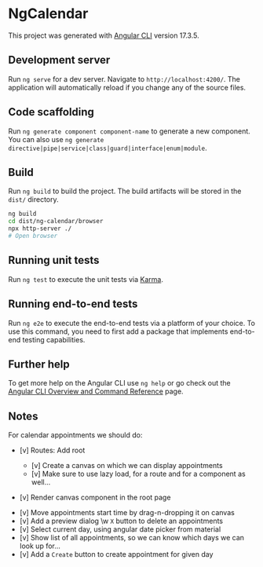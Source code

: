 # NgCalendar

This project was generated with [Angular CLI](https://github.com/angular/angular-cli) version 17.3.5.

## Development server

Run `ng serve` for a dev server. Navigate to `http://localhost:4200/`. The application will automatically reload if you change any of the source files.

## Code scaffolding

Run `ng generate component component-name` to generate a new component. You can also use `ng generate directive|pipe|service|class|guard|interface|enum|module`.

## Build

Run `ng build` to build the project. The build artifacts will be stored in the `dist/` directory.

```bash
ng build
cd dist/ng-calendar/browser
npx http-server ./
# Open browser
```

## Running unit tests

Run `ng test` to execute the unit tests via [Karma](https://karma-runner.github.io).

## Running end-to-end tests

Run `ng e2e` to execute the end-to-end tests via a platform of your choice. To use this command, you need to first add a package that implements end-to-end testing capabilities.

## Further help

To get more help on the Angular CLI use `ng help` or go check out the [Angular CLI Overview and Command Reference](https://angular.io/cli) page.

## Notes

For calendar appointments we should do:

- [v] Routes: Add root

  - [v] Create a canvas on which we can display appointments
  - [v] Make sure to use lazy load, for a route and for a component as well…

- [v] Render canvas component in the root page

* [v] Move appointments start time by drag-n-dropping it on canvas
* [v] Add a preview dialog \w `X` button to delete an appointments
* [v] Select current day, using angular date picker from material
* [v] Show list of all appointments, so we can know which days we can look up for…
* [v] Add a `Create` button to create appointment for given day
